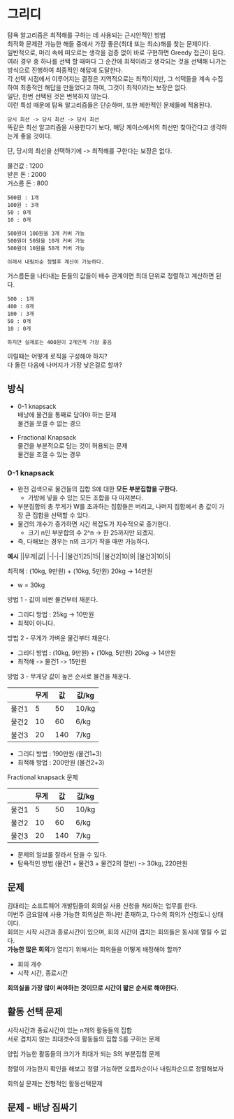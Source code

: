 # 그리디 
탐욕 알고리즘은 최적해를 구하는 데 사용되는 근시안적인 방법         
최적화 문제란 가능한 해들 중에서 가장 좋은(최대 또는 최소)해를 찾는 문제이다.          
일반적으로, 머리 속에 떠오르는 생각을 검증 없이 바로 구현하면 Greedy 접근이 된다.        
여러 경우 중 하나를 선택 할 때마다 그 순간에 최적이라고 생각되는 것을 선택해 나가는 방식으로 진행하여 최종적인 해답에 도달한다.     
각 선택 시점에서 이루어지는 결정은 지역적으로는 최적이지만, 그 석택들을 계속 수집하여 최종적인 해답을 만들었다고 하여, 그것이 최적이라는 보장은 없다.   
일단, 한번 선택된 것은 번복하지 않는다.  
이런 특성 때문에 탐욕 알고리즘들은 단순하며, 또한 제한적인 문제들에 적용된다.   
   
`당시 최선 -> 당시 최선 -> 당시 최선`     
똑같은 최선 알고리즘을 사용한다기 보다, 해당 케이스에서의 최선만 찾아간다고 생각하는게 좋을 것이다.      

단, 당시의 최선을 선택하기에 -> 최적해를 구한다는 보장은 없다.    
     
물건값 : 1200   
받은 돈 : 2000    
거스름 돈 : 800     

```
500원 : 1개
100원 : 3개
50 : 0개
10 : 0개

500원이 100원을 3개 커버 가능 
500원이 50원을 10개 커버 가능 
500원이 10원을 50개 커버 가능 

이래서 내림차순 정렬후 계산이 가능하다.   
```
거스름돈을 나타내는 돈들의 값들이 배수 관계이면 최대 단위로 정렬하고 계산하면 된다.   

```
500 : 1개
400 : 0개 
100 : 3개 
50 : 0개
10 : 0개

하지만 실제로는 400원이 2개인게 가장 좋음  
```
이럴때는 어떻게 로직을 구성해야 하지?      
다 돌린 다음에 나머지가 가장 낮은걸로 할까?       

## 방식
* 0-1 knapsack   
배낭에 물건을 통째로 담아야 하는 문제   
물건을 쪼갤 수 없는 경으  

* Fractional Knapsack  
물건을 부분적으로 담는 것이 허용되는 문제  
물건을 조갤 수 있는 경우  

### 0-1 knapsack
* 완전 검색으로 물건들의 집합 S에 대한 **모든 부분집합을 구한다.**    
  * 가방에 넣을 수 있는 모든 조합을 다 따져본다.  
* 부분집합의 총 무게가 W를 초과하는 집합들은 버리고, 나머지 집합에서 총 값이 가장 큰 집합을 선택할 수 있다.  
* 물건의 개수가 증가하면 시간 복잡도가 지수적으로 증가한다.   
  * 크기 n인 부분합의 수 2^n -> 한 25까지만 되겠지.   
* 즉, 다해보는 경우는 n의 크기가 작을 때만 가능하다.  


**예시**
||무게|값|
|-|-|-|
|물건1|25|15|
|물건2|10|9|
|물건3|10|5|

최적해 : (10kg, 9만원) + (10kg, 5만원) 20kg -> 14만원       
  
  
* w = 30kg   

방법 1 - 값이 비싼 물건부터 채운다.
* 그리디 방법 : 25kg -> 10만원      
* 최적이 아니다.      

방법 2 - 무게가 가벼운 물건부터 채운다.
* 그리디 방법 : (10kg, 9만원) + (10kg, 5만원) 20kg -> 14만원  
* 최적해 -> 물건1 -> 15만원  

방법 3 - 무게당 값이 높은 순서로 물건을 채운다.   

||무게|값|값/kg|
|-|-|-|-|
|물건1|5|50|10/kg|
|물건2|10|60|6/kg|
|물건3|20|140|7/kg|

* 그리디 방법 : 190만원 (물건1+3)    
* 최적해 방법 : 200만원 (물건2+3)     
  
Fractional knapsack 문제     
  
||무게|값|값/kg|
|-|-|-|-|
|물건1|5|50|10/kg|
|물건2|10|60|6/kg|
|물건3|20|140|7/kg|

* 문제의 일브룰 잘라서 담을 수 있다.     
* 탐욕적인 방법 (물건1 + 물건3 + 물건2의 절반) -> 30kg, 220만원   


 
## 문제   
김대리는 소프트웨어 개발팀들의 회의실 사용 신청을 처리하는 업무를 한다.         
이번주 금요일에 사용 가능한 회의실은 하나만 존재하고, 다수의 회의가 신청도니 상태이다.     
회의는 시작 시간과 종료시간이 있으며, 회의 시간이 겹치는 회의들은 동시에 열릴 수 없다.  
**가능한 많은 회의**가 열리기 위해서는 회의들을 어떻게 배정해야 할까?      
   
* 회의 개수 
* 시작 시간, 종료시간 
  
**회의실을 가장 많이 써야하는 것이므로 시간이 짧은 순서로 해야한다.**      
    
## 활동 선택 문제     
시작시간과 종료시간이 있는 n개의 활동들의 집합    
서로 겹치지 않는 최대갯수의 활동들의 집합 S를 구하는 문제   
      
양립 가능한 활동들의 크기가 최대가 되는 S의 부분집합 문제        
   
정렬이 가능한지 확인을 해보고 정렬 가능하면 오름차순이나 내림차순으로 정렬해보자  

회의실 문제는 전형적인 활동선택문제   









  


## 문제 - 배낭 짐싸기  


